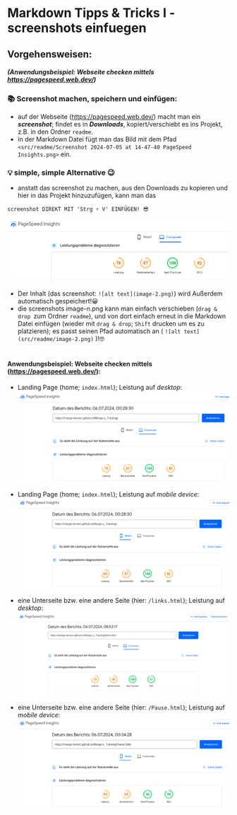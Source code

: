 # Markdown Tipps & Tricks I - screenshots einfuegen

## Vorgehensweisen:
##### (Anwendungsbeispiel: Webseite checken mittels https://pagespeed.web.dev/)
### 📚️ Screenshot machen, speichern und einfügen:
- auf der Webseite (https://pagespeed.web.dev/) macht man ein ***screenshot***; findet es in ***Downloads***, kopiert/verschiebt es ins Projekt, z.B. in den Ordner `readme`. 
- in der Markdown Datei fügt man das Bild mit dem Pfad `<src/readme/Screenshot 2024-07-05 at 14-47-40 PageSpeed Insights.png>` ein.

###  💡 simple, simple Alternative 😉

 - anstatt das screenshot zu machen, aus den Downloads zu kopieren und hier in das Projekt hinzuzufügen, kann man das 
 ```css
 screenshot DIREKT MIT 'Strg + V' EINFÜGEN! 😎
 ```

![alt text](image-1.png)

 - Der Inhalt (das screenshot: `![alt text](image-2.png)`) wird Außerdem automatisch gespeichert!😀
 - die screenshots image-n.png kann man einfach verschieben (`drag & drop `zum Ordner `readme`), und von dort einfach erneut in die Markdown Datei einfügen (wieder mit `drag & drop`; `Shift` drucken um es zu platzieren); es passt seinen Pfad automatisch an ( `![alt text](src/readme/image-2.png)` )!🤓

#
#### Anwendungsbeispiel: Webseite checken mittels (https://pagespeed.web.dev/):

-  Landing Page (home; `index.html`); Leistung auf *desktop*: 
![alt text](src/readme/image-2.png)

- Landing Page (home; `index.html`); Leistung auf *mobile device*: 
![alt text](src/readme/image-3.png)

-  eine Unterseite bzw. eine andere Seite (hier: `/links.html`); Leistung auf *desktop*: 
![alt text](<src/readme/Screenshot 2024-07-05 at 14-47-40 PageSpeed Insights.png>)

- eine Unterseite bzw. eine andere Seite (hier: `/Pause.html`); Leistung auf *mobile device*: 
![alt text](src/readme/image-4.png)
#
